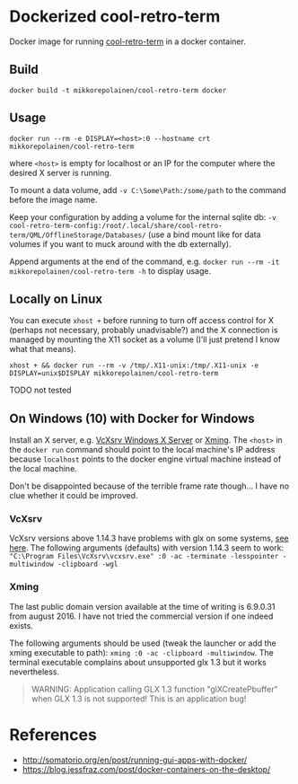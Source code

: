 # Dockerized cool-retro-term

Docker image for running [cool-retro-term](https://github.com/Swordfish90/cool-retro-term) in a docker container.

## Build

`docker build -t mikkorepolainen/cool-retro-term docker`

## Usage

`docker run --rm -e DISPLAY=<host>:0 --hostname crt mikkorepolainen/cool-retro-term`

where `<host>` is empty for localhost or an IP for the computer where the desired X server is running.

To mount a data volume, add `-v C:\Some\Path:/some/path` to the command before the image name.

Keep your configuration by adding a volume for the internal sqlite db: `-v cool-retro-term-config:/root/.local/share/cool-retro-term/QML/OfflineStorage/Databases/` (use a bind mount like for data volumes if you want to muck around with the db externally).

Append arguments at the end of the command, e.g. `docker run --rm -it mikkorepolainen/cool-retro-term -h` to display usage.

## Locally on Linux

You can execute `xhost +` before running to turn off access control for X (perhaps not necessary, probably unadvisable?) and the X connection is managed by mounting the X11 socket as a volume (I'll just pretend I know what that means).

`xhost + && docker run --rm -v /tmp/.X11-unix:/tmp/.X11-unix -e DISPLAY=unix$DISPLAY mikkorepolainen/cool-retro-term`

TODO not tested

## On Windows (10) with Docker for Windows

Install an X server, e.g. [VcXsrv Windows X Server](https://sourceforge.net/projects/vcxsrv/) or [Xming](https://sourceforge.net/projects/xming/).
The `<host>` in the `docker run` command should point to the local machine's IP address because `localhost` points to the docker engine virtual machine instead of the local machine.

Don't be disappointed because of the terrible frame rate though... I have no clue whether it could be improved.

### VcXsrv

VcXsrv versions above 1.14.3 have problems with glx on some systems, [see here](https://sourceforge.net/p/vcxsrv/bugs/19/).
The following arguments (defaults) with version 1.14.3 seem to work: `"C:\Program Files\VcXsrv\vcxsrv.exe" :0 -ac -terminate -lesspointer -multiwindow -clipboard -wgl`

### Xming

The last public domain version available at the time of writing is 6.9.0.31 from august 2016. I have not tried the commercial version if one indeed exists.

The following arguments should be used (tweak the launcher or add the xming executable to path): `xming :0 -ac -clipboard -multiwindow`.
The terminal executable complains about unsupported glx 1.3 but it works nevertheless.

> WARNING: Application calling GLX 1.3 function "glXCreatePbuffer" when GLX 1.3 is not supported!  This is an application bug!

# References

- <http://somatorio.org/en/post/running-gui-apps-with-docker/>
- <https://blog.jessfraz.com/post/docker-containers-on-the-desktop/>
